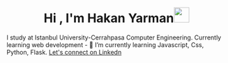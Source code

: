 <h1 align="center"><b>Hi , I'm Hakan Yarman</b><img src="https://media.giphy.com/media/hvRJCLFzcasrR4ia7z/giphy.gif" width="35"></h1>
I study at Istanbul University-Cerrahpasa Computer Engineering.
Currently learning web development
- 🌱 I’m currently learning Javascript, Css, Python, Flask.

<a href="https://www.linkedin.com/in/hakan-yarman-b710b9233/" target="_blank">
Let's connect on Linkedn 
</a>


<!--
**hakanyarman/hakanyarman** is a ✨ _special_ ✨ repository because its `README.md` (this file) appears on your GitHub profile.

Here are some ideas to get you started:

- 🔭 I’m currently working on ...
- 🌱 I’m currently learning ...
- 👯 I’m looking to collaborate on ...
- 🤔 I’m looking for help with ...
- 💬 Ask me about ...
- 📫 How to reach me: ...
- 😄 Pronouns: ...
- ⚡ Fun fact: ...
-->
